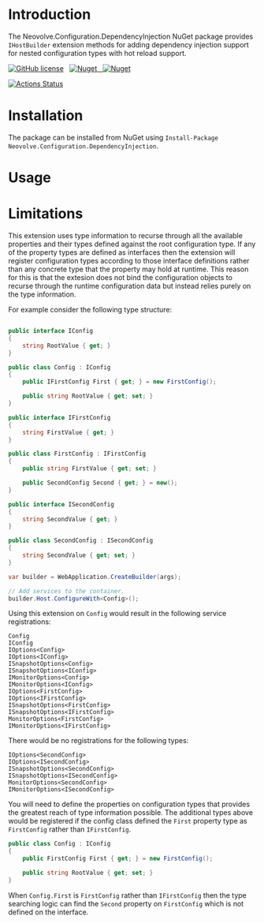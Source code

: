 ﻿# Introduction

The Neovolve.Configuration.DependencyInjection NuGet package provides `IHostBuilder` extension methods for adding dependency injection support for nested configuration types with hot reload support.

[![GitHub license](https://img.shields.io/badge/License-MIT-blue.svg)](https://github.com/roryprimrose/Neovolve.Configuration.DependencyInjection/blob/master/LICENSE)&nbsp;&nbsp;&nbsp;[![Nuget](https://img.shields.io/nuget/v/Neovolve.Configuration.DependencyInjection.svg)&nbsp;&nbsp;&nbsp;![Nuget](https://img.shields.io/nuget/dt/Neovolve.Configuration.DependencyInjection.svg)](https://www.nuget.org/packages/Neovolve.Configuration.DependencyInjection)

[![Actions Status](https://github.com/roryprimrose/Neovolve.Configuration.DependencyInjection/workflows/CI/badge.svg)](https://github.com/roryprimrose/Neovolve.Configuration.DependencyInjection/actions)

# Installation

The package can be installed from NuGet using ```Install-Package Neovolve.Configuration.DependencyInjection```.

# Usage

# Limitations

This extension uses type information to recurse through all the available properties and their types defined against the root configuration type. If any of the property types are defined as interfaces then the extension will register configuration types according to those interface definitions rather than any concrete type that the property may hold at runtime. This reason for this is that the extesion does not bind the configuration objects to recurse through the runtime configuration data but instead relies purely on the type information.

For example consider the following type structure:

```csharp

public interface IConfig
{
    string RootValue { get; }
}

public class Config : IConfig
{
    public IFirstConfig First { get; } = new FirstConfig();

    public string RootValue { get; set; }
}

public interface IFirstConfig
{
    string FirstValue { get; }
}

public class FirstConfig : IFirstConfig
{
    public string FirstValue { get; set; }

    public SecondConfig Second { get; } = new();
}

public interface ISecondConfig
{
    string SecondValue { get; }
}

public class SecondConfig : ISecondConfig
{
    string SecondValue { get; set; }
}

var builder = WebApplication.CreateBuilder(args);

// Add services to the container.
builder.Host.ConfigureWith<Config>();
```

Using this extension on `Config` would result in the following service registrations:

```
Config
IConfig
IOptions<Config>
IOptions<IConfig>
ISnapshotOptions<Config>
ISnapshotOptions<IConfig>
IMonitorOptions<Config>
IMonitorOptions<IConfig>
IOptions<FirstConfig>
IOptions<IFirstConfig>
ISnapshotOptions<FirstConfig>
ISnapshotOptions<IFirstConfig>
MonitorOptions<FirstConfig>
IMonitorOptions<IFirstConfig>
```

There would be no registrations for the following types:

```
IOptions<SecondConfig>
IOptions<ISecondConfig>
ISnapshotOptions<SecondConfig>
ISnapshotOptions<ISecondConfig>
MonitorOptions<SecondConfig>
IMonitorOptions<ISecondConfig>
```

You will need to define the properties on configuration types that provides the greatest reach of type information possible. The additional types above would be registered if the config class defined the `First` property type as `FirstConfig` rather than `IFirstConfig`.

```csharp
public class Config : IConfig
{
    public FirstConfig First { get; } = new FirstConfig();

    public string RootValue { get; set; }
}
```

When `Config.First` is `FirstConfig` rather than `IFirstConfig` then the type searching logic can find the `Second` property on `FirstConfig` which is not defined on the interface.